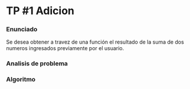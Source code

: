 # TP #1 Adicion

### Enunciado
Se desea obtener a travez de una función el resultado de la suma de dos numeros ingresados previamente por el usuario.

### Analisis de problema


### Algoritmo
